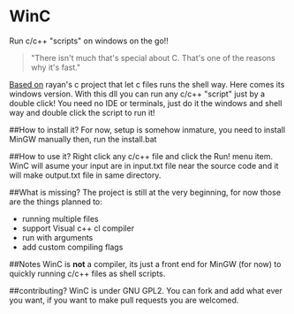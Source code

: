 # WinC
Run c/c++ "scripts" on windows on the go!!

> "There isn't much that's special about C. That's one of the reasons why it's fast."

[Based on](https://github.com/ryanmjacobs/c) rayan's c project that let c files runs the shell way.
Here comes its windows version.
With this dll you can run any c/c++ "script" just by a double click!
You need no IDE or terminals, just do it the windows and shell way and double click the script to run it!



##How to install it?
For now, setup is somehow inmature, you need to install MinGW manually then, run the install.bat

##How to use it?
Right click any c/c++ file and click the Run! menu item. WinC will asume your input are in input.txt file near
the source code and it will make output.txt file in same directory.

##What is missing?
The project is still at the very beginning, for now those are the things planned to:
- running multiple files
- support Visual c++ cl compiler
- run with arguments
- add custom compiling flags

##Notes
WinC is **not** a compiler, its just a front end for MinGW (for now) to quickly running c/c++ files as shell scripts.

##contributing?
WinC is under GNU GPL2. You can fork and add what ever you want, if you want to make pull requests you are welcomed.
